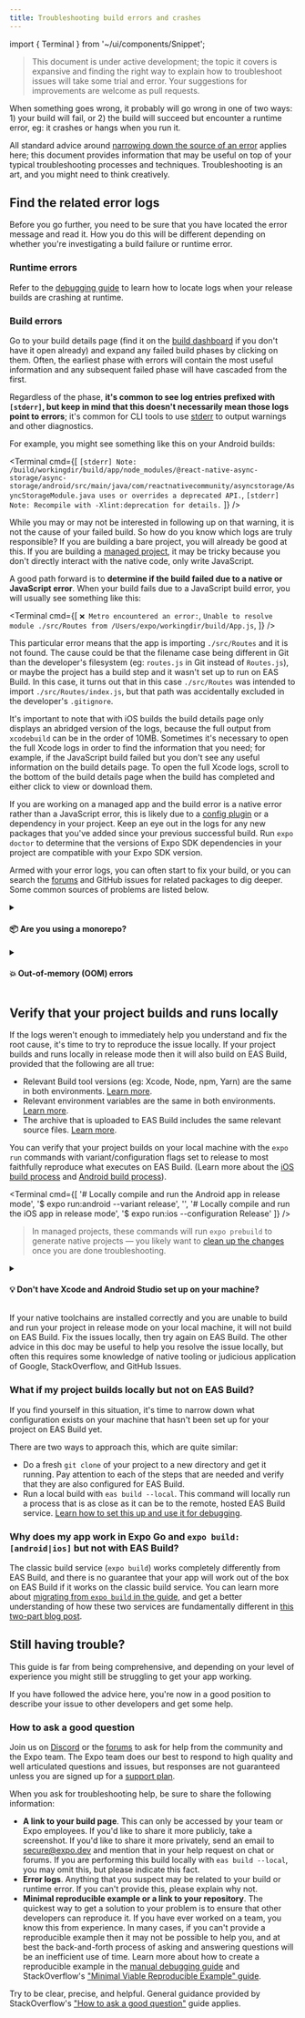 ```yaml
---
title: Troubleshooting build errors and crashes
---
```


import { Terminal } from '~/ui/components/Snippet';

> This document is under active development; the topic it covers is expansive and finding the right way to explain how to troubleshoot issues will take some trial and error. Your suggestions for improvements are welcome as pull requests.

When something goes wrong, it probably will go wrong in one of two ways: 1) your build will fail, or 2) the build will succeed but encounter a runtime error, eg: it crashes or hangs when you run it.

All standard advice around [narrowing down the source of an error](https://expo.fyi/manual-debugging) applies here; this document provides information that may be useful on top of your typical troubleshooting processes and techniques. Troubleshooting is an art, and you might need to think creatively.

## Find the related error logs

Before you go further, you need to be sure that you have located the error message and read it. How you do this will be different depending on whether you're investigating a build failure or runtime error.

### Runtime errors

Refer to the [debugging guide](/workflow/debugging.md#production-errors) to learn how to locate logs when your release builds are crashing at runtime.

### Build errors

Go to your build details page (find it on the [build dashboard](https://expo.dev/accounts/[account]/projects/[project]/builds) if you don't have it open already) and expand any failed build phases by clicking on them. Often, the earliest phase with errors will contain the most useful information and any subsequent failed phase will have cascaded from the first.

Regardless of the phase, **it's common to see log entries prefixed with `[stderr]`, but keep in mind that this doesn't necessarily mean those logs point to errors**; it's common for CLI tools to use [stderr](<https://en.wikipedia.org/wiki/Standard_streams#Standard_error_(stderr)>) to output warnings and other diagnostics.

For example, you might see something like this on your Android builds:

<Terminal cmd={[
`[stderr] Note: /build/workingdir/build/app/node_modules/@react-native-async-storage/async-storage/android/src/main/java/com/reactnativecommunity/asyncstorage/AsyncStorageModule.java uses or overrides a deprecated API.`,
`[stderr] Note: Recompile with -Xlint:deprecation for details.`
]} />

While you may or may not be interested in following up on that warning, it is not the cause of your failed build. So how do you know which logs are truly responsible? If you are building a bare project, you will already be good at this. If you are building a [managed project](/introduction/managed-vs-bare.md), it may be tricky because you don't directly interact with the native code, only write JavaScript.

A good path forward is to **determine if the build failed due to a native or JavaScript error**. When your build fails due to a JavaScript build error, you will usually see something like this:

<Terminal cmd={[
`❌ Metro encountered an error:`,
`Unable to resolve module ./src/Routes from /Users/expo/workingdir/build/App.js`,
]} />

This particular error means that the app is importing `./src/Routes` and it is not found. The cause could be that the filename case being different in Git than the developer's filesystem (eg: `routes.js` in Git instead of `Routes.js`), or maybe the project has a build step and it wasn't set up to run on EAS Build. In this case, it turns out that in this case `./src/Routes` was intended to import `./src/Routes/index.js`, but that path was accidentally excluded in the developer's `.gitignore`.

It's important to note that with iOS builds the build details page only displays an abridged version of the logs, because the full output from `xcodebuild` can be in the order of 10MB. Sometimes it's necessary to open the full Xcode logs in order to find the information that you need; for example, if the JavaScript build failed but you don't see any useful information on the build details page. To open the full Xcode logs, scroll to the bottom of the build details page when the build has completed and either click to view or download them.

<!-- TODO: native and js build phases should be separate in eas build logs, this is too much work for people to figure out -->

If you are working on a managed app and the build error is a native error rather than a JavaScript error, this is likely due to a [config plugin](/guides/config-plugins.md) or a dependency in your project. Keep an eye out in the logs for any new packages that you've added since your previous successful build. Run `expo doctor` to determine that the versions of Expo SDK dependencies in your project are compatible with your Expo SDK version.

Armed with your error logs, you can often start to fix your build, or you can search the [forums](https://forums.expo.dev) and GitHub issues for related packages to dig deeper. Some common sources of problems are listed below.

<details><summary><h4>📦 Are you using a monorepo?</h4></summary>
<p>

Monorepos are incredibly useful but they do introduce their own set of problems. A monorepo that you have set up to work with `expo build` will not necessarily work with `eas build`.

With EAS Build, it's necessary to upload the entire monorepo to the build worker, set it up, and run the build; but, on `expo build` you only had to be able to build the JavaScript bundle locally and upload that to the worker.

EAS Build is more like a typical CI service in that we need the source code, rather than a compiled JavaScript bundle and manifest. EAS Build has first-class support for Yarn workspaces, and [your success may vary when using other monorepo tools](/build-reference/limitations.md).
<!-- TODO: link to monorepos guide when ready -->

</p>
</details>

<div style={{marginTop: -15}} />

<details><summary><h4>💥 Out-of-memory (OOM) errors</h4></summary>

If your build fails with "Gradle build daemon disappeared unexpectedly (it may have been killed or may have crashed)" in your Gradle logs, this may be because the Node process responsible for bundling your app JavaScript was killed.

This can often be a sign that your app bundle is extremely large, which will make your overall app binary larger and lead to slow boot up times, especially on low-end Android devices. Sometimes the error can occur when large text files are treated as source code, for example if you have a JavaScript file that contains a string of 1MB+ of HTML to load into a webview, or a similarly sized JSON file.

To determine how large your bundle is and to see a breakdown of where the size comes from, use [react-native-bundle-visualizer](https://github.com/IjzerenHein/react-native-bundle-visualizer).

It's not yet possible to increase memory limits on your build workers, [only one worker configuration is currently available](/build-reference/limitations.md).

</details>

## Verify that your project builds and runs locally

If the logs weren't enough to immediately help you understand and fix the root cause, it's time to try to reproduce the issue locally. If your project builds and runs locally in release mode then it will also build on EAS Build, provided that the following are all true:

- Relevant Build tool versions (eg: Xcode, Node, npm, Yarn) are the same in both environments. [Learn more](/build/eas-json.md#configuring-your-build-tools).
- Relevant environment variables are the same in both environments. [Learn more](/build-reference/variables.md).
- The archive that is uploaded to EAS Build includes the same relevant source files. [Learn more](https://expo.fyi/eas-build-archive).

You can verify that your project builds on your local machine with the `expo run` commands with variant/configuration flags set to release to most faithfully reproduce what executes on EAS Build. (Learn more about the [iOS build process](/build-reference/ios-builds.md) and [Android build process](/build-reference/android-builds.md)).

<Terminal cmd={[
  '# Locally compile and run the Android app in release mode',
  '$ expo run:android --variant release',
  '',
  '# Locally compile and run the iOS app in release mode',
  '$ expo run:ios --configuration Release'
]} />

> In managed projects, these commands will run `expo prebuild` to generate native projects &mdash; you likely want to [clean up the changes](https://expo.fyi/prebuild-cleanup) once you are done troubleshooting.

<details><summary><h4>💡 Don't have Xcode and Android Studio set up on your machine?</h4></summary>
<p>

**If you do not have native toolchains installed locally**, for example because you do not have an Apple computer and therefore cannot build an iOS app on your machine, it can be trickier to get to the bottom of build errors. The feedback loop of making small changes locally and then seeing the result on EAS Build is slower than doing the same steps locally, because the EAS Build worker must set up its environment, download your project, and install dependencies before starting the build.

If you are willing and able to set up the appropriate native tools, then refer to the [React Native environment setup guide](https://reactnative.dev/docs/environment-setup).

</p>
</details>

If your native toolchains are installed correctly and you are unable to build and run your project in release mode on your local machine, it will not build on EAS Build. Fix the issues locally, then try again on EAS Build. The other advice in this doc may be useful to help you resolve the issue locally, but often this requires some knowledge of native tooling or judicious application of Google, StackOverflow, and GitHub Issues.

### What if my project builds locally but not on EAS Build?

If you find yourself in this situation, it's time to narrow down what configuration exists on your machine that hasn't been set up for your project on EAS Build yet.

There are two ways to approach this, which are quite similar:
- Do a fresh `git clone` of your project to a new directory and get it running. Pay attention to each of the steps that are needed and verify that they are also configured for EAS Build.
- Run a local build with `eas build --local`. This command will locally run a process that is as close as it can be to the remote, hosted EAS Build service. [Learn how to set this up and use it for debugging](/build-reference/local-builds.md#using-local-builds-for-debugging).

### Why does my app work in Expo Go and `expo build:[android|ios]` but not with EAS Build?

The classic build service (`expo build`) works completely differently from EAS Build, and there is no guarantee that your app will work out of the box on EAS Build if it works on the classic build service. You can learn more about [migrating from `expo build` in the guide](/build-reference/migrating.md), and get a better understanding of how these two services are fundamentally different in [this two-part blog post](https://blog.expo.dev/expo-managed-workflow-in-2021-5b887bbf7dbb).

## Still having trouble?

This guide is far from being comprehensive, and depending on your level of experience you might still be struggling to get your app working.

If you have followed the advice here, you're now in a good position to describe your issue to other developers and get some help.

### How to ask a good question

Join us on [Discord](https://chat.expo.dev) or the [forums](https://forums.expo.dev) to ask for help from the community and the Expo team. The Expo team does our best to respond to high quality and well articulated questions and issues, but responses are not guaranteed unless you are signed up for a [support plan](https://expo.dev/eas/enterprise-support).

When you ask for troubleshooting help, be sure to share the following information:

- **A link to your build page**. This can only be accessed by your team or Expo employees. If you'd like to share it more publicly, take a screenshot. If you'd like to share it more privately, send an email to secure@expo.dev and mention that in your help request on chat or forums. If you are performing this build locally with `eas build --local`, you may omit this, but please indicate this fact.
- **Error logs**. Anything that you suspect may be related to your build or runtime error. If you can't provide this, please explain why not.
- **Minimal reproducible example or a link to your repository**. The quickest way to get a solution to your problem is to ensure that other developers can reproduce it. If you have ever worked on a team, you know this from experience. In many cases, if you can't provide a reproducible example then it may not be possible to help you, and at best the back-and-forth process of asking and answering questions will be an inefficient use of time. Learn more about how to create a reproducible example in the [manual debugging guide](https://expo.fyi/manual-debugging) and StackOverflow's ["Minimal Viable Reproducible Example" guide](https://stackoverflow.com/help/minimal-reproducible-example).

Try to be clear, precise, and helpful. General guidance provided by StackOverflow's ["How to ask a good question"](https://stackoverflow.com/help/how-to-ask) guide applies.
